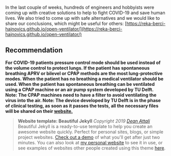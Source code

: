 In the last couple of weeks, hundreds of engineers and hobbyists were coming up with creative solutions to help to fight COVID-19 and save human lives. We also tried to come up with safe alternatives and we would like to share our conclusions, which might be useful for others: [https://reka-berci-hajnovics.github.io/open-ventilator/](https://reka-berci-hajnovics.github.io/open-ventilator/)

## Recommendation ##

**For COVID-19 patients pressure control mode should be used instead of the volume control to protect lungs. If the patient has spontaneous breathing APRV or bilevel or CPAP methods are the most lung-protective modes.
When the patient has no breathing a medical ventilator should be used. When the patient has spontaneous breathing can be ventilated using a CPAP machine or an air pump system developed by TU Delft. 
Note: The CPAP machines need to have a filter to avoid ventilating the virus into the air. 
Note: The device developed by TU Delft is in the phase of clinical testing, as soon as it passes the tests, all the necessary files will be shared on their [website.](https://www.operationair.org/)**





>**Website template: Beautiful Jekyll** *Copyright 2019 [Dean Attali](https://deanattali.com)*
Beautiful Jekyll is a ready-to-use template to help you create an awesome website quickly. Perfect for personal sites, blogs, or simple project websites.  [Check out a demo](https://deanattali.com/beautiful-jekyll) of what you'll get after just two minutes.  You can also look at [my personal website](https://deanattali.com) to see it in use, or see examples of websites other people created using this theme [here](#showcased-users-success-stories).
